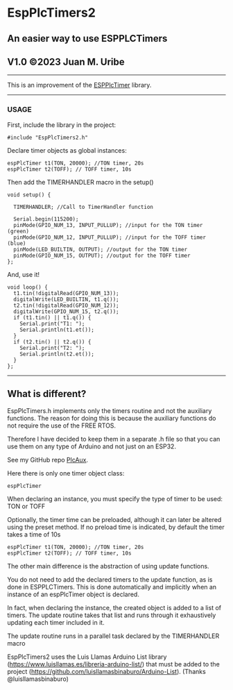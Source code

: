 # EspPlcTimers2
## An easier way to use ESPPLCTimers
## V1.0 ©2023 Juan M. Uribe

---
This is an improvement of the [ESPPlcTimer](https://github.com/ojmuribe/ESPPlcTimer) library.

---
### USAGE

First, include the library in the project:

    #include "EspPlcTimers2.h"

Declare timer objects as global instances:

    espPlcTimer t1(TON, 20000); //TON timer, 20s
    espPlcTimer t2(TOFF); // TOFF timer, 10s

   
Then add the TIMERHANDLER macro in the setup()

    void setup() {
    
      TIMERHANDLER; //Call to TimerHandler function
    
      Serial.begin(115200);
      pinMode(GPIO_NUM_13, INPUT_PULLUP); //input for the TON timer (green)
      pinMode(GPIO_NUM_12, INPUT_PULLUP); //input for the TOFF timer (blue)
      pinMode(LED_BUILTIN, OUTPUT); //output for the TON timer
      pinMode(GPIO_NUM_15, OUTPUT); //output for the TOFF timer
    };

And, use it!

    void loop() {
      t1.tin(!digitalRead(GPIO_NUM_13));
      digitalWrite(LED_BUILTIN, t1.q());
      t2.tin(!digitalRead(GPIO_NUM_12));
      digitalWrite(GPIO_NUM_15, t2.q());
      if (t1.tin() || t1.q()) {
        Serial.print("T1: ");
        Serial.println(t1.et());
      }
      if (t2.tin() || t2.q()) {
        Serial.print("T2: ");
        Serial.println(t2.et());
      }
    };

---
## What is different?

EspPlcTimers.h implements only the timers routine and not the auxiliary functions.
The reason for doing this is because the auxiliary functions do not require the use of the FREE RTOS.

Therefore I have decided to keep them in a separate .h file so that you can use them on any type of Arduino and not just on an ESP32.

See my GitHub repo [PlcAux](https://github.com/ojmuribe/PlcAux).

Here there is only one timer object class:

    espPlcTimer
        
When declaring an instance, you must specify the type of timer to be used: TON or TOFF

Optionally, the timer time can be preloaded, although it can later be altered using the preset method.
If no preload time is indicated, by default the timer takes a time of 10s

    espPlcTimer t1(TON, 20000); //TON timer, 20s
    espPlcTimer t2(TOFF); // TOFF timer, 10s

The other main difference is the abstraction of using update functions.

You do not need to add the declared timers to the update function, as is done in ESPPLCTimers.
This is done automatically and implicitly when an instance of an espPlcTimer object is declared.

In fact, when declaring the instance, the created object is added to a list of timers. The update routine takes that list and runs through it exhaustively updating each timer included in it.

The update routine runs in a parallel task declared by the TIMERHANDLER macro

EspPlcTimers2 uses the Luis Llamas Arduino List library (https://www.luisllamas.es/libreria-arduino-list/) that must be added to the project (https://github.com/luisllamasbinaburo/Arduino-List). (Thanks @luisllamasbinaburo)


